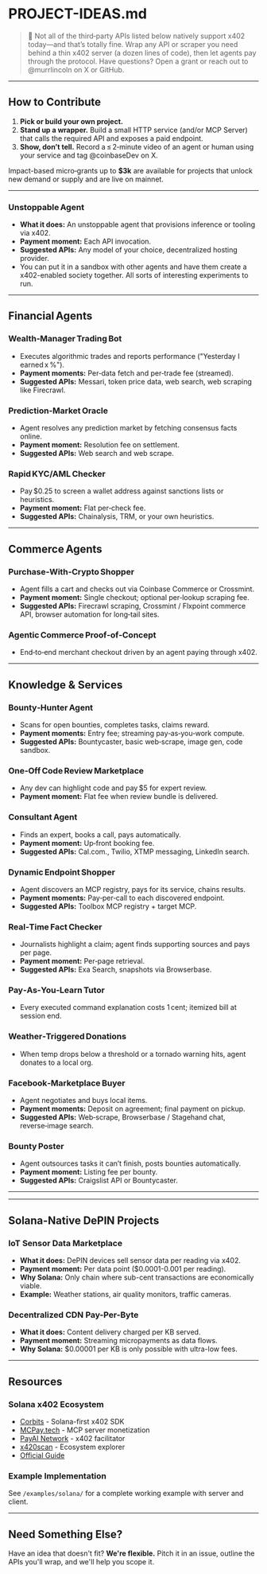 # PROJECT-IDEAS.md

> **📌** Not all of the third‑party APIs listed below natively support x402 today—and that’s totally fine.
> Wrap any API or scraper you need behind a thin x402 server (a dozen lines of code), then let agents pay through the protocol.
> Have questions? Open a grant or reach out to @murrlincoln on X or GitHub.

---

## How to Contribute

1. **Pick or build your own project.** 
2. **Stand up a wrapper.** Build a small HTTP service (and/or MCP Server) that calls the required API and exposes a paid endpoint.
3. **Show, don’t tell.** Record a ≤ 2‑minute video of an agent or human using your service and tag @coinbaseDev on X.

Impact-based micro‑grants up to **\$3k** are available for projects that unlock new demand or supply and are live on mainnet.

---

### Unstoppable Agent

* **What it does:** An unstoppable agent that provisions inference or tooling via x402.
* **Payment moment:** Each API invocation.
* **Suggested APIs:** Any model of your choice, decentralized hosting provider.
* You can put it in a sandbox with other agents and have them create a x402-enabled society together. All sorts of interesting experiments to run.

---

## Financial Agents

### Wealth‑Manager Trading Bot

* Executes algorithmic trades and reports performance ("Yesterday I earned x %").
* **Payment moments:** Per‑data fetch and per‑trade fee (streamed).
* **Suggested APIs:** Messari, token price data, web search, web scraping like Firecrawl.

### Prediction‑Market Oracle

* Agent resolves any prediction market by fetching consensus facts online.
* **Payment moment:** Resolution fee on settlement.
* **Suggested APIs:** Web search and web scrape.

### Rapid KYC/AML Checker

* Pay \$0.25 to screen a wallet address against sanctions lists or heuristics.
* **Payment moment:** Flat per‑check fee.
* **Suggested APIs:** Chainalysis, TRM, or your own heuristics.

---

## Commerce Agents

### Purchase‑With‑Crypto Shopper

* Agent fills a cart and checks out via Coinbase Commerce or Crossmint.
* **Payment moment:** Single checkout; optional per‑lookup scraping fee.
* **Suggested APIs:** Firecrawl scraping, Crossmint / Flxpoint commerce API, browser automation for long‑tail sites.

### Agentic Commerce Proof‑of‑Concept

* End‑to‑end merchant checkout driven by an agent paying through x402.
---

## Knowledge & Services

### Bounty‑Hunter Agent

* Scans for open bounties, completes tasks, claims reward.
* **Payment moments:** Entry fee; streaming pay‑as‑you‑work compute.
* **Suggested APIs:** Bountycaster, basic web‑scrape, image gen, code sandbox.

### One‑Off Code Review Marketplace

* Any dev can highlight code and pay \$5 for expert review.
* **Payment moment:** Flat fee when review bundle is delivered.

### Consultant Agent

* Finds an expert, books a call, pays automatically.
* **Payment moment:** Up‑front booking fee.
* **Suggested APIs:** Cal.com., Twilio, XTMP messaging, LinkedIn search.

### Dynamic Endpoint Shopper

* Agent discovers an MCP registry, pays for its service, chains results.
* **Payment moments:** Pay‑per‑call to each discovered endpoint.
* **Suggested APIs:** Toolbox MCP registry + target MCP.

### Real‑Time Fact Checker

* Journalists highlight a claim; agent finds supporting sources and pays per page.
* **Payment moment:** Per‑page retrieval.
* **Suggested APIs:** Exa Search, snapshots via Browserbase.

### Pay‑As‑You‑Learn Tutor

* Every executed command explanation costs 1 cent; itemized bill at session end.

### Weather‑Triggered Donations

* When temp drops below a threshold or a tornado warning hits, agent donates to a local org.

### Facebook‑Marketplace Buyer

* Agent negotiates and buys local items.
* **Payment moments:** Deposit on agreement; final payment on pickup.
* **Suggested APIs:** Web‑scrape, Browserbase / Stagehand chat, reverse‑image search.

### Bounty Poster

* Agent outsources tasks it can’t finish, posts bounties automatically.
* **Payment moment:** Listing fee per bounty.
* **Suggested APIs:** Craigslist API or Bountycaster.

---

---

## Solana-Native DePIN Projects

### IoT Sensor Data Marketplace

* **What it does:** DePIN devices sell sensor data per reading via x402.
* **Payment moment:** Per data point ($0.0001-0.001 per reading).
* **Why Solana:** Only chain where sub-cent transactions are economically viable.
* **Example:** Weather stations, air quality monitors, traffic cameras.

### Decentralized CDN Pay-Per-Byte

* **What it does:** Content delivery charged per KB served.
* **Payment moment:** Streaming micropayments as data flows.
* **Why Solana:** $0.00001 per KB is only possible with ultra-low fees.

---

## Resources

### Solana x402 Ecosystem
- [Corbits](https://corbits.dev/) - Solana-first x402 SDK
- [MCPay.tech](https://mcpay.tech/) - MCP server monetization
- [PayAI Network](https://payai.network/) - x402 facilitator
- [x420scan](https://x420scan.com/) - Ecosystem explorer
- [Official Guide](https://solana.com/developers/guides/getstarted/intro-to-x402)

### Example Implementation
See `/examples/solana/` for a complete working example with server and client.

---

## Need Something Else?

Have an idea that doesn't fit? **We're flexible.** Pitch it in an issue, outline the APIs you'll wrap, and we'll help you scope it.
